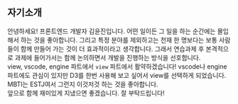 ## 자기소개

안녕하세요! 프론트엔드 개발자 김윤진입니다.
어떤 일이든 그 일을 하는 순간에는 몰입해서 하는 것을 좋아합니다. 그리고 특정 분야를 제외하고는 천재 한 명보다는 보통 사람들이 함께 만들어 가는 것이 더 효과적이라고 생각합니다. 그래서 연습과제 후 본격적으로 과제에 들어가서는 함께 논의하면서 개발을 진행하는 방식을 선호합니다.
<br />
view, vscode, engine 파트에서 `view` 파트에서 활약하겠습니다! vscode나 engine 파트에도 관심이 있지만 D3를 한번 사용해 보고 싶어서 view를 선택하게 되었습니다.
<br/>
MBTI는 ESTJ여서 그런지 이것저것 하는 것을 좋아합니다.
<br/>
앞으로 함께 재미있게 지냈으면 좋겠습니다. 잘 부탁드립니다!
